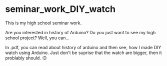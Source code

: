 # seminar_work_DIY_watch
This is my high school seminar work.

Are you interested in history of Arduino? Do you just want to see my high school project? 
Well, you can...

In .pdf, you can read about history of arduino and then see, how I made DIY watch using Arduino. Just don't be suprise that the watch are bigger,
then it problably should. :D
